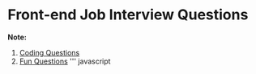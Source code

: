 # Front-end Job Interview Questions
**Note:**
1. [Coding Questions](#coding-questions)
1. [Fun Questions](#fun-questions)
'''
javascript
